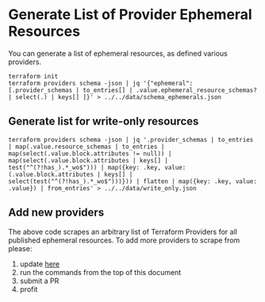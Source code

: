 # Generate List of Provider Ephemeral Resources

You can generate a list of ephemeral resources, as defined various providers.

```shell
terraform init
terraform providers schema -json | jq '{"ephemeral": [.provider_schemas | to_entries[] | .value.ephemeral_resource_schemas? | select(.) | keys[] ]}' > ../../data/schema_ephemerals.json
```

## Generate list for write-only resources

```shell
terraform providers schema -json | jq '.provider_schemas | to_entries | map(.value.resource_schemas | to_entries | map(select(.value.block.attributes != null)) | map(select(.value.block.attributes | keys[] | test("^(?!has_).*_wo$"))) | map({key: .key, value: (.value.block.attributes | keys[] | select(test("^(?!has_).*_wo$")))})) | flatten | map({key: .key, value: .value}) | from_entries' > ../../data/write_only.json
```

## Add new providers

The above code scrapes an arbitrary list of Terraform Providers for all published ephemeral resources. To add more providers to scrape from please:
1. update [here]()
1. run the commands from the top of this document
1. submit a PR
1. profit